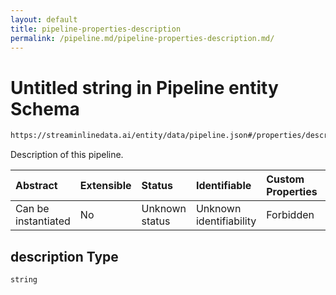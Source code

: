 ```yaml
---
layout: default
title: pipeline-properties-description
permalink: /pipeline.md/pipeline-properties-description.md/
---
```

# Untitled string in Pipeline entity Schema

```txt
https://streaminlinedata.ai/entity/data/pipeline.json#/properties/description
```

Description of this pipeline.

| Abstract            | Extensible | Status         | Identifiable            | Custom Properties | Additional Properties | Access Restrictions | Defined In                                                         |
| :------------------ | :--------- | :------------- | :---------------------- | :---------------- | :-------------------- | :------------------ | :----------------------------------------------------------------- |
| Can be instantiated | No         | Unknown status | Unknown identifiability | Forbidden         | Allowed               | none                | [pipeline.json*](pipeline.md "open original schema") |

## description Type

`string`

